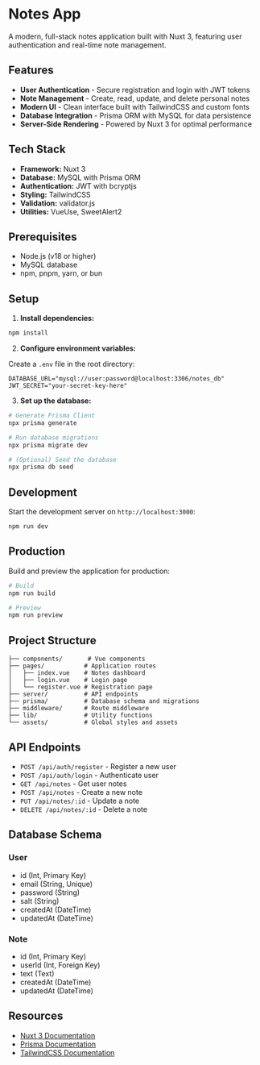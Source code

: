 # Notes App

A modern, full-stack notes application built with Nuxt 3, featuring user authentication and real-time note management.

## Features

- **User Authentication** - Secure registration and login with JWT tokens
- **Note Management** - Create, read, update, and delete personal notes
- **Modern UI** - Clean interface built with TailwindCSS and custom fonts
- **Database Integration** - Prisma ORM with MySQL for data persistence
- **Server-Side Rendering** - Powered by Nuxt 3 for optimal performance

## Tech Stack

- **Framework:** Nuxt 3
- **Database:** MySQL with Prisma ORM
- **Authentication:** JWT with bcryptjs
- **Styling:** TailwindCSS
- **Validation:** validator.js
- **Utilities:** VueUse, SweetAlert2

## Prerequisites

- Node.js (v18 or higher)
- MySQL database
- npm, pnpm, yarn, or bun

## Setup

1. **Install dependencies:**

```bash
npm install
```

2. **Configure environment variables:**

Create a `.env` file in the root directory:

```env
DATABASE_URL="mysql://user:password@localhost:3306/notes_db"
JWT_SECRET="your-secret-key-here"
```

3. **Set up the database:**

```bash
# Generate Prisma Client
npx prisma generate

# Run database migrations
npx prisma migrate dev

# (Optional) Seed the database
npx prisma db seed
```

## Development

Start the development server on `http://localhost:3000`:

```bash
npm run dev
```

## Production

Build and preview the application for production:

```bash
# Build
npm run build

# Preview
npm run preview
```

## Project Structure

```
├── components/       # Vue components
├── pages/           # Application routes
│   ├── index.vue    # Notes dashboard
│   ├── login.vue    # Login page
│   └── register.vue # Registration page
├── server/          # API endpoints
├── prisma/          # Database schema and migrations
├── middleware/      # Route middleware
├── lib/             # Utility functions
└── assets/          # Global styles and assets
```

## API Endpoints

- `POST /api/auth/register` - Register a new user
- `POST /api/auth/login` - Authenticate user
- `GET /api/notes` - Get user notes
- `POST /api/notes` - Create a new note
- `PUT /api/notes/:id` - Update a note
- `DELETE /api/notes/:id` - Delete a note

## Database Schema

### User

- id (Int, Primary Key)
- email (String, Unique)
- password (String)
- salt (String)
- createdAt (DateTime)
- updatedAt (DateTime)

### Note

- id (Int, Primary Key)
- userId (Int, Foreign Key)
- text (Text)
- createdAt (DateTime)
- updatedAt (DateTime)

## Resources

- [Nuxt 3 Documentation](https://nuxt.com/docs)
- [Prisma Documentation](https://www.prisma.io/docs)
- [TailwindCSS Documentation](https://tailwindcss.com/docs)
